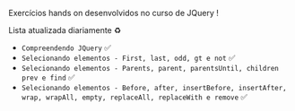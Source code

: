 Exercícios hands on desenvolvidos no curso de JQuery !

Lista atualizada diariamente ♻️

- ``Compreendendo JQuery`` ✅
- ``Selecionando elementos - First, last, odd, gt e not`` ✅
- ``Selecionando elementos - Parents, parent, parentsUntil, children prev e find`` ✅
- ``Selecionando elementos - Before, after, insertBefore, insertAfter, wrap, wrapAll, empty, replaceAll, replaceWith e remove`` ✅


